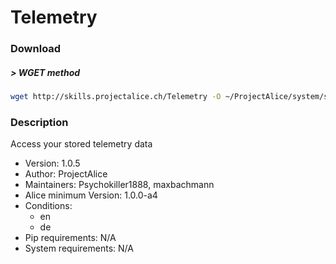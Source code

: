 # Telemetry

### Download

##### > WGET method
```bash
wget http://skills.projectalice.ch/Telemetry -O ~/ProjectAlice/system/skillInstallTickets/Telemetry.install
```

### Description
Access your stored telemetry data

- Version: 1.0.5
- Author: ProjectAlice
- Maintainers: Psychokiller1888, maxbachmann
- Alice minimum Version: 1.0.0-a4
- Conditions:
  - en
  - de
- Pip requirements: N/A
- System requirements: N/A
